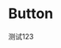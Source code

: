 # Button

测试123

<div id="app"></div>
<script>
Demo(function () {
    const Counter = {
        template: '{{counter}}<button-counter></button-counter><hoo-button></hoo-button>',
        data() {
            return {
                counter: 0
            }
        }
    }
    let app = Vue.createApp(Counter)
    app.component('button-counter', {
        data() {
        return {
            count: 0
        }
        },
        template: `
        <button @click="count++">
            You clicked me {{ count }} times.
        </button>`
    })
    app.use(HooperUI.Button)
    app.mount('#app')
    console.log(app)
});

</script>